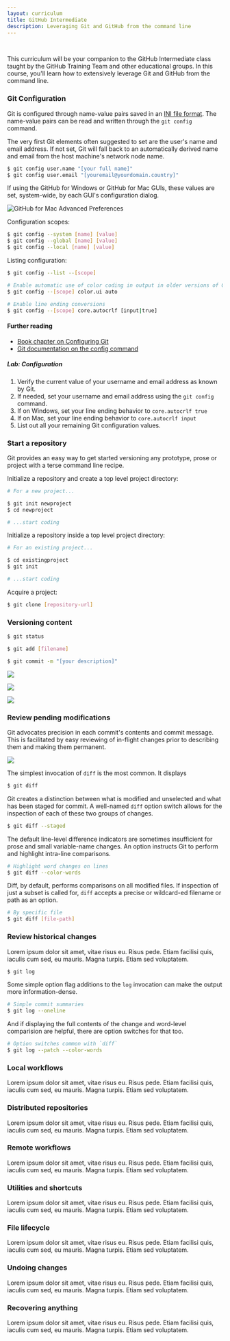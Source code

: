 ```yaml
---
layout: curriculum
title: GitHub Intermediate
description: Leveraging Git and GitHub from the command line
---
```

 

This curriculum will be your companion to the GitHub Intermediate class taught by the GitHub Training Team and other educational groups. In this course, you'll learn how to extensively leverage Git and GitHub from the command line.

### Git Configuration
Git is configured through name-value pairs saved in an [INI file format](http://en.wikipedia.org/wiki/INI_file). The name-value pairs can be read and written through the `git config` command.

The very first Git elements often suggested to set are the user's name and email address. If not set, Git will fall back to an automatically derived name and email from the host machine's network node name.

```bash
$ git config user.name "[your full name]"
$ git config user.email "[youremail@yourdomain.country]"
```

If using the GitHub for Windows or GitHub for Mac GUIs, these values are set, system-wide, by each GUI's configuration dialog.

![GitHub for Mac Advanced Preferences](../assets/screenshots/github-for-mac-advanced-preferences.png)

Configuration scopes:

```bash
$ git config --system [name] [value]
$ git config --global [name] [value]
$ git config --local [name] [value]
```

Listing configuration:

```bash
$ git config --list --[scope] 
```


```bash
# Enable automatic use of color coding in output in older versions of Git
$ git config --[scope] color.ui auto
```



```bash
# Enable line ending conversions
$ git config --[scope] core.autocrlf [input|true]
```

#### Further reading
* [Book chapter on Configuring Git](http://git-scm.com/book/en/Customizing-Git-Git-Configuration)
* [Git documentation on the config command](http://git-scm.com/docs/git-config)

##### Lab: Configuration

1. Verify the current value of your username and email address as known by Git.
2. If needed, set your username and email address using the `git config` command.
3. If on Windows, set your line ending behavior to `core.autocrlf true`
4. If on Mac, set your line ending behavior to `core.autocrlf input`
5. List out all your remaining Git configuration values.

### Start a repository
Git provides an easy way to get started versioning any prototype, prose or project with a terse command line recipe.

Initialize a repository and create a top level project directory:

```bash
# For a new project...

$ git init newproject
$ cd newproject

# ...start coding
```

Initialize a repository inside a top level project directory:

```bash
# For an existing project...

$ cd existingproject
$ git init

# ...start coding
```

Acquire a project:

```bash
$ git clone [repository-url]
```

### Versioning content

```bash
$ git status
```


```bash
$ git add [filename]
```

```bash
$ git commit -m "[your description]"
```

![](../assets/diagrams/commit-three-stage.svg)

![](../assets/diagrams/commit-versions.svg)

![](../assets/diagrams/commit-dag.svg)




### Review pending modifications
Git advocates precision in each commit's contents and commit message.  This is facilitated by easy reviewing of in-flight changes prior to describing them and making them permanent.

![](../assets/diagrams/diff.svg)

The simplest invocation of `diff` is the most common.  It displays

```bash
$ git diff
```

Git creates a distinction between what is modified and unselected and what has been staged for commit. A well-named `diff` option switch allows for the inspection of each of these two groups of changes.

```bash
$ git diff --staged
```

The default line-level difference indicators are sometimes insufficient for prose and small variable-name changes. An option instructs Git to perform and highlight intra-line comparisons.

```bash
# Highlight word changes on lines
$ git diff --color-words
```

Diff, by default, performs comparisons on all modified files. If inspection of just a subset is called for, `diff` accepts a precise or wildcard-ed filename or path as an option.

```bash
# By specific file
$ git diff [file-path]
```

### Review historical changes
Lorem ipsum dolor sit amet, vitae risus eu. Risus pede. Etiam facilisi quis, iaculis cum sed, eu mauris. Magna turpis. Etiam sed voluptatem.

```bash
$ git log
```

Some simple option flag additions to the `log` invocation can make the output more information-dense.

```bash
# Simple commit summaries
$ git log --oneline
```

And if displaying the full contents of the change and word-level comparision are helpful, there are option switches for that too.

```bash
# Option switches common with `diff`
$ git log --patch --color-words
```

### Local workflows
Lorem ipsum dolor sit amet, vitae risus eu. Risus pede. Etiam facilisi quis, iaculis cum sed, eu mauris. Magna turpis. Etiam sed voluptatem.

### Distributed repositories
Lorem ipsum dolor sit amet, vitae risus eu. Risus pede. Etiam facilisi quis, iaculis cum sed, eu mauris. Magna turpis. Etiam sed voluptatem.

### Remote workflows
Lorem ipsum dolor sit amet, vitae risus eu. Risus pede. Etiam facilisi quis, iaculis cum sed, eu mauris. Magna turpis. Etiam sed voluptatem.

### Utilities and shortcuts
Lorem ipsum dolor sit amet, vitae risus eu. Risus pede. Etiam facilisi quis, iaculis cum sed, eu mauris. Magna turpis. Etiam sed voluptatem.

### File lifecycle
Lorem ipsum dolor sit amet, vitae risus eu. Risus pede. Etiam facilisi quis, iaculis cum sed, eu mauris. Magna turpis. Etiam sed voluptatem.

### Undoing changes
Lorem ipsum dolor sit amet, vitae risus eu. Risus pede. Etiam facilisi quis, iaculis cum sed, eu mauris. Magna turpis. Etiam sed voluptatem.

### Recovering anything
Lorem ipsum dolor sit amet, vitae risus eu. Risus pede. Etiam facilisi quis, iaculis cum sed, eu mauris. Magna turpis. Etiam sed voluptatem.
